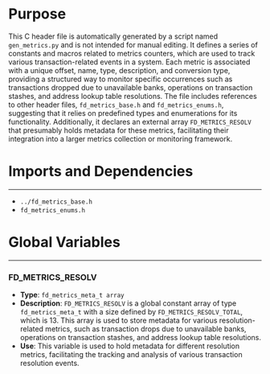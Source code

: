 # Purpose
This C header file is automatically generated by a script named `gen_metrics.py` and is not intended for manual editing. It defines a series of constants and macros related to metrics counters, which are used to track various transaction-related events in a system. Each metric is associated with a unique offset, name, type, description, and conversion type, providing a structured way to monitor specific occurrences such as transactions dropped due to unavailable banks, operations on transaction stashes, and address lookup table resolutions. The file includes references to other header files, `fd_metrics_base.h` and `fd_metrics_enums.h`, suggesting that it relies on predefined types and enumerations for its functionality. Additionally, it declares an external array `FD_METRICS_RESOLV` that presumably holds metadata for these metrics, facilitating their integration into a larger metrics collection or monitoring framework.
# Imports and Dependencies

---
- `../fd_metrics_base.h`
- `fd_metrics_enums.h`


# Global Variables

---
### FD\_METRICS\_RESOLV
- **Type**: `fd_metrics_meta_t array`
- **Description**: `FD_METRICS_RESOLV` is a global constant array of type `fd_metrics_meta_t` with a size defined by `FD_METRICS_RESOLV_TOTAL`, which is 13. This array is used to store metadata for various resolution-related metrics, such as transaction drops due to unavailable banks, operations on transaction stashes, and address lookup table resolutions.
- **Use**: This variable is used to hold metadata for different resolution metrics, facilitating the tracking and analysis of various transaction resolution events.


